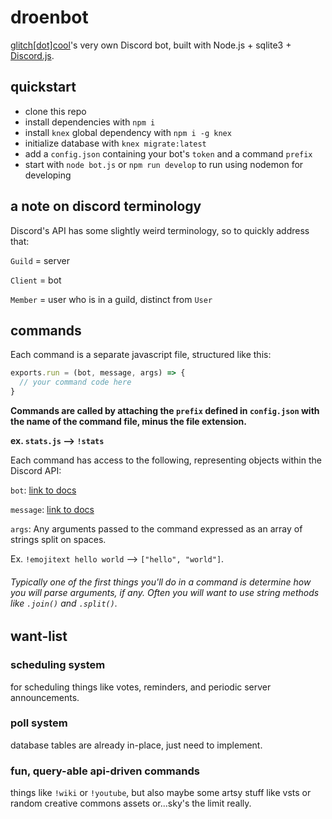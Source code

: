 # droenbot
[glitch[dot]cool](https://glitch.cool)'s very own Discord bot, built with Node.js + sqlite3 + [Discord.js](https://discord.js.org/#/).

## quickstart

- clone this repo
- install dependencies with `npm i`
- install `knex` global dependency with `npm i -g knex`
- initialize database with `knex migrate:latest`
- add a `config.json` containing your bot's `token` and a command `prefix`
- start with `node bot.js` or `npm run develop` to run using nodemon for developing

## a note on discord terminology

Discord's API has some slightly weird terminology, so to quickly address that:

`Guild` = server

`Client` = bot

`Member` = user who is in a guild, distinct from `User`

## commands

Each command is a separate javascript file, structured like this:

```javascript
exports.run = (bot, message, args) => {
  // your command code here
}
```

**Commands are called by attaching the `prefix` defined in `config.json` with the name of the command file, minus the file extension.**

**ex. `stats.js` --> `!stats`**

Each command has access to the following, representing objects within the Discord API:

`bot`: [link to docs](https://discord.js.org/#/docs/main/stable/class/Client)

`message`: [link to docs](https://discord.js.org/#/docs/main/stable/class/Message)

`args`: Any arguments passed to the command expressed as an array of strings split on spaces. 

Ex. `!emojitext hello world` --> `["hello", "world"]`. 

###### Typically one of the first things you'll do in a command is determine how you will parse arguments, if any. Often you will want to use string methods like `.join()` and `.split()`.


## want-list

### scheduling system
for scheduling things like votes, reminders, and periodic server announcements.

### poll system
database tables are already in-place, just need to implement.

### fun, query-able api-driven commands
things like `!wiki` or `!youtube`, but also maybe some artsy stuff like vsts or random creative commons assets or...sky's the limit really.
